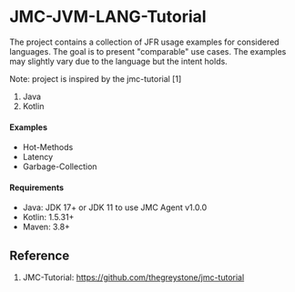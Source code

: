 # JMC-JVM-LANG-Tutorial
The project contains a collection of JFR usage examples for considered languages. 
The goal is to present "comparable" use cases. The examples may slightly vary 
due to the language but the intent holds.

Note: project is inspired by the jmc-tutorial [1]

1. Java
2. Kotlin

#### Examples
* Hot-Methods
* Latency
* Garbage-Collection

#### Requirements
- Java: JDK 17+ or JDK 11 to use JMC Agent v1.0.0
- Kotlin: 1.5.31+
- Maven: 3.8+

## Reference
1. JMC-Tutorial: https://github.com/thegreystone/jmc-tutorial
